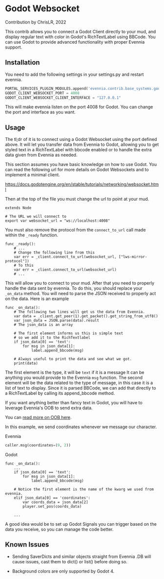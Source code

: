 # Godot Websocket

Contribution by ChrisLR, 2022

This contrib allows you to connect a Godot Client directly to your mud,
and display regular text with color in Godot's RichTextLabel using BBCode.
You can use Godot to provide advanced functionality with proper Evennia support.


## Installation

You need to add the following settings in your settings.py and restart evennia.

```python
PORTAL_SERVICES_PLUGIN_MODULES.append('evennia.contrib.base_systems.godotwebsocket.webclient')
GODOT_CLIENT_WEBSOCKET_PORT = 4008
GODOT_CLIENT_WEBSOCKET_CLIENT_INTERFACE = "127.0.0.1"
```

This will make evennia listen on the port 4008 for Godot.
You can change the port and interface as you want.


## Usage

The tl;dr of it is to connect using a Godot Websocket using the port defined above.
It will let you transfer data from Evennia to Godot, allowing you
to get styled text in a RichTextLabel with bbcode enabled or to handle
the extra data given from Evennia as needed.


This section assumes you have basic knowledge on how to use Godot.
You can read the following url for more details on Godot Websockets
and to implement a minimal client.

https://docs.godotengine.org/en/stable/tutorials/networking/websocket.html


Then at the top of the file you must change the url to point at your mud.
```
extends Node

# The URL we will connect to
export var websocket_url = "ws://localhost:4008"

```


You must also remove the protocol from the `connect_to_url` call made
within the `_ready` function.

```
func _ready(): 
    # ...
    # Change the following line from this
    var err = _client.connect_to_url(websocket_url, ["lws-mirror-protocol"])
    # To this
    var err = _client.connect_to_url(websocket_url)
    # ...
```

This will allow you to connect to your mud.
After that you need to properly handle the data sent by evennia.
To do this, you should replace your `_on_data` method.
You will need to parse the JSON received to properly act on the data.
Here is an example
```
func _on_data():
    # The following two lines will get us the data from Evennia.
	var data = _client.get_peer(1).get_packet().get_string_from_utf8()
	var json_data = JSON.parse(data).result
	# The json_data is an array
	
	# The first element informs us this is simple text
	# so we add it to the RichTextlabel
	if json_data[0] == 'text':
		for msg in json_data[1]:
			label.append_bbcode(msg)
	
	# Always useful to print the data and see what we got.
	print(data)
```

The first element is the type, it will be `text` if it is a message
It can be anything you would provide to the Evennia `msg` function.
The second element will be the data related to the type of message, in this case it is a list of text to display.
Since it is parsed BBCode, we can add that directly to a RichTextLabel by calling its append_bbcode method.

If you want anything better than fancy text in Godot, you will have
to leverage Evennia's OOB to send extra data.

You can [read more on OOB here](https://www.evennia.com/docs/latest/OOB.html#oob).

In this example, we send coordinates whenever we message our character.

Evennia
```python
caller.msg(coordinates=(9, 2))
```

Godot
```gdscript
func _on_data():
    ...
	if json_data[0] == 'text':
		for msg in json_data[1]:
			label.append_bbcode(msg)
	
	# Notice the first element is the name of the kwarg we used from evennia.
	elif json_data[0] == 'coordinates':
		var coords_data = json_data[2]
		player.set_pos(coords_data)
		
    ...
```

A good idea would be to set up Godot Signals you can trigger based on the data
you receive, so you can manage the code better.

## Known Issues

- Sending SaverDicts and similar objects straight from Evennia .DB will cause issues,
  cast them to dict() or list() before doing so.

- Background colors are only supported by Godot 4.